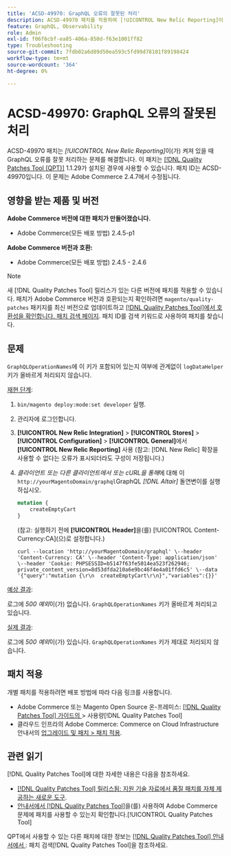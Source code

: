 ```yaml
---
title: 'ACSD-49970: GraphQL 오류의 잘못된 처리'
description: ACSD-49970 패치를 적용하여 [!UICONTROL New Relic Reporting]이(가) 켜져 있을 때 GraphQL 오류를 잘못 처리하는 Adobe Commerce 문제를 해결합니다.
feature: GraphQL, Observability
role: Admin
exl-id: f06f6cbf-ea85-406a-850d-f63e1001ff82
type: Troubleshooting
source-git-commit: 7fdb02a6d89d50ea593c5fd99d78101f89198424
workflow-type: tm+mt
source-wordcount: '364'
ht-degree: 0%

---
```


# ACSD-49970: GraphQL 오류의 잘못된 처리

ACSD-49970 패치는 *[!UICONTROL New Relic Reporting]*&#x200B;이(가) 켜져 있을 때 GraphQL 오류를 잘못 처리하는 문제를 해결합니다. 이 패치는 [[!DNL Quality Patches Tool (QPT)]](https://experienceleague.adobe.com/en/docs/commerce-operations/tools/quality-patches-tool/quality-patches-tool-to-self-serve-quality-patches) 1.1.29가 설치된 경우에 사용할 수 있습니다. 패치 ID는 ACSD-49970입니다. 이 문제는 Adobe Commerce 2.4.7에서 수정됩니다.

## 영향을 받는 제품 및 버전

**Adobe Commerce 버전에 대한 패치가 만들어졌습니다.**

* Adobe Commerce(모든 배포 방법) 2.4.5-p1

**Adobe Commerce 버전과 호환:**

* Adobe Commerce(모든 배포 방법) 2.4.5 - 2.4.6

>[!NOTE]
>
>새 [!DNL Quality Patches Tool] 릴리스가 있는 다른 버전에 패치를 적용할 수 있습니다. 패치가 Adobe Commerce 버전과 호환되는지 확인하려면 `magento/quality-patches` 패키지를 최신 버전으로 업데이트하고 [[!DNL Quality Patches Tool]에서 호환성을 확인합니다. 패치 검색 페이지](https://experienceleague.adobe.com/tools/commerce-quality-patches/index.html). 패치 ID를 검색 키워드로 사용하여 패치를 찾습니다.

## 문제

`GraphQLOperationNames`에 이 키가 포함되어 있는지 여부에 관계없이 `logDataHelper` 키가 올바르게 처리되지 않습니다.

<u>재현 단계</u>:

1. `bin/magento deploy:mode:set developer` 실행.
1. 관리자에 로그인합니다.
1. **[!UICONTROL New Relic Integration]** > **[!UICONTROL Stores]** > **[!UICONTROL Configuration]** > **[!UICONTROL General]**&#x200B;에서 **[!UICONTROL New Relic Reporting]** 사용
(참고: [!DNL New Relic] 확장을 사용할 수 없다는 오류가 표시되더라도 구성이 저장됩니다.)
1. *클라이언트 또는 다른 클라이언트에서 또는 cURL을 통해*&#x200B;에 대해 이 `http://yourMagentoDomain/graphql`GraphQL *[!DNL Altair]* 돌연변이를 실행하십시오.

   ```GraphQL
   mutation {
       createEmptyCart
   }
   ```

   (참고: 실행하기 전에 **[!UICONTROL Header]**&#x200B;을(를) [!UICONTROL Content-Currency:CA]&#x200B;(으)로 설정합니다.)

   ```cURL
   curl --location 'http://yourMagentoDomain/graphql' \--header 'Content-Currency: CA' \--header 'Content-Type: application/json' \--header 'Cookie: PHPSESSID=b5147f63fe5014ea523f262946; private_content_version=8d53dfda210a6e9bc46f4e4a01ffd6c5' \--data '{"query":"mutation {\r\n  createEmptyCart\r\n}","variables":{}}'
   ```

<u>예상 결과</u>:

로그에 *500 예외*&#x200B;이(가) 없습니다. `GraphQLOperationNames` 키가 올바르게 처리되고 있습니다.

<u>실제 결과</u>:

로그에 *500 예외*&#x200B;이(가) 있습니다. `GraphQLOperationNames` 키가 제대로 처리되지 않습니다.

## 패치 적용

개별 패치를 적용하려면 배포 방법에 따라 다음 링크를 사용합니다.

* Adobe Commerce 또는 Magento Open Source 온-프레미스: [[!DNL Quality Patches Tool]  가이드의 ](/help/tools/quality-patches-tool/usage.md)> 사용량[!DNL Quality Patches Tool]
* 클라우드 인프라의 Adobe Commerce: Commerce on Cloud Infrastructure 안내서의 [업그레이드 및 패치 > 패치 적용](https://experienceleague.adobe.com/docs/commerce-cloud-service/user-guide/develop/upgrade/apply-patches.html).

## 관련 읽기

[!DNL Quality Patches Tool]에 대한 자세한 내용은 다음을 참조하세요.

* [[!DNL Quality Patches Tool] 릴리스됨: 지원 기술 자료에서 품질 패치를 자체 제공하는 새로운 도구](https://experienceleague.adobe.com/en/docs/commerce-operations/tools/quality-patches-tool/quality-patches-tool-to-self-serve-quality-patches).
* [ 안내서에서  [!DNL Quality Patches Tool]](/help/tools/quality-patches-tool/patches-available-in-qpt/check-patch-for-magento-issue-with-magento-quality-patches.md)을(를) 사용하여 Adobe Commerce 문제에 패치를 사용할 수 있는지 확인합니다.[!UICONTROL Quality Patches Tool]


QPT에서 사용할 수 있는 다른 패치에 대한 정보는 [[!DNL Quality Patches Tool] 안내서에서 ](https://experienceleague.adobe.com/tools/commerce-quality-patches/index.html): 패치 검색[!DNL Quality Patches Tool]을 참조하세요.

